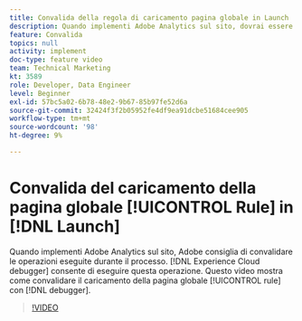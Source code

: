 ```yaml
---
title: Convalida della regola di caricamento pagina globale in Launch
description: Quando implementi Adobe Analytics sul sito, dovrai essere in grado di convalidare le operazioni eseguite durante il processo. Debugger Experience Cloud al salvataggio. Questo video mostra come convalidare la regola di caricamento pagina globale con il debugger.
feature: Convalida
topics: null
activity: implement
doc-type: feature video
team: Technical Marketing
kt: 3589
role: Developer, Data Engineer
level: Beginner
exl-id: 57bc5a02-6b78-48e2-9b67-85b97fe52d6a
source-git-commit: 32424f3f2b05952fe4df9ea91dcbe51684cee905
workflow-type: tm+mt
source-wordcount: '98'
ht-degree: 9%

---
```


# Convalida del caricamento della pagina globale [!UICONTROL Rule] in [!DNL Launch]

Quando implementi Adobe Analytics sul sito, Adobe consiglia di convalidare le operazioni eseguite durante il processo. [!DNL Experience Cloud debugger] consente di eseguire questa operazione. Questo video mostra come convalidare il caricamento della pagina globale [!UICONTROL rule] con [!DNL debugger].

>[!VIDEO](https://video.tv.adobe.com/v/28776/?quality=12)
